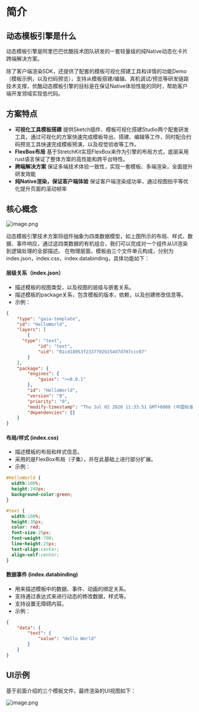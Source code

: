 # 简介

## 动态模板引擎是什么

动态模板引擎是阿里巴巴优酷技术团队研发的一套轻量级的纯Native动态化卡片跨端解决方案。

除了客户端渲染SDK，还提供了配套的模板可视化搭建工具和详情的功能Demo（模板示例，以及扫码预览），支持从模板搭建/编辑、真机调试/预览等研发链路技术支撑，优酷动态模板引擎的目标是在保证Native体验性能的同时，帮助客户端开发领域实现低代码。
## 方案特点

- **可视化工具模板搭建**
提供Sketch插件、模板可视化搭建Studio两个配套研发工具，通过可视化的方案快速完成模板导出、搭建、编辑等工作，同时配合扫码预览工具快速完成模板预演，以及视觉验收等工作。 
-  **FlexBox布局**
基于StretchKit实现FlexBox来作为引擎的布局方式，底层采用rust语言保证了整体方案的高性能和跨平台特性。 
-  **跨端解决方案**
保证多端技术体验一致性，实现一套模板、多端渲染，全面提升研发效能 
-  **纯Native渲染，保证客户端体验**
保证客户端渲染成功率，通过视图拍平等优化提升页面的滚动帧率 

## 核心概念
![image.png](https://gw.alicdn.com/imgextra/i1/O1CN01eKpSub1U1oK6Ju0Tl_!!6000000002458-2-tps-1754-1082.png)

动态模板引擎技术方案将组件抽象为四类数据模型，如上图所示的布局、样式、数据、事件响应，通过这四类数据的有机组合，我们可以完成对一个组件从UI渲染到逻辑处理的全部描述。 在物理层面，模板由三个文件单元构成，分别为index.json，index.css，index.databinding，具体功能如下：

#### 层级关系（index.json）

-  描述模板的视图类型，以及视图的层级与嵌套关系。 
-  描述模板的package关系，包含模板的版本，依赖，以及创建修改信息等。 
-  示例：  
```json
{
	"type": "gaia-template",
	"id": "HelloWorld",
	"layers": [
		{
      "type": "text",
			"id": "text",
			"uid": "01cd18053f2337792b154d7d707ccc07"
		}
	],
	"package": {
		"engines": {
			"gaiax": ">=0.0.1"
		},
		"id": "HelloWorld",
		"version": "0",
		"priority": "0",
		"modify-timestamp": "Thu Jul 02 2020 11:33:51 GMT+0800 (中国标准时间)",
		"dependencies": {}
	}
}
```

#### 布局/样式 (index.css)

-  描述模板的布局和样式信息。 
-  采用的是FlexBox布局（子集），并在此基础上进行部分扩展。 
-  示例：  
```css
#HelloWorld {
  width:100%;
  height:240px;
  background-color:green;
}

#text {
  width:100%;
  height:30px;
  color: red;
  font-size:25px;
  font-weight:700;
  line-height:25px;
  text-align:center;
  align-self:center;
}
```

#### 数据事件 (index.databinding)

-  用来描述模板中的数据、事件、动画的绑定关系。 
-  支持通过表达式来进行动态的修改数据，样式等。 
-  支持设置无障碍内容。 
-  示例：  
```json
{
	"data": {
		"text": {
			"value": "Hello World"
		}
	}
}
```

## UI示例

基于前面介绍的三个模板文件，最终渲染的UI视图如下：

![image.png](https://gw.alicdn.com/imgextra/i3/O1CN01qRwJsJ1gLkxkPOVkg_!!6000000004126-2-tps-1284-718.png)
